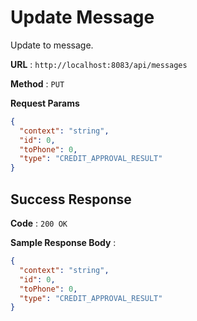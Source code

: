# Update Message

Update to message.

**URL** : `http://localhost:8083/api/messages`

**Method** : `PUT`

**Request Params**

```json
{
  "context": "string",
  "id": 0,
  "toPhone": 0,
  "type": "CREDIT_APPROVAL_RESULT"
}
```

## Success Response

**Code** : `200 OK`

**Sample Response Body** :

```json
{
  "context": "string",
  "id": 0,
  "toPhone": 0,
  "type": "CREDIT_APPROVAL_RESULT"
}
```